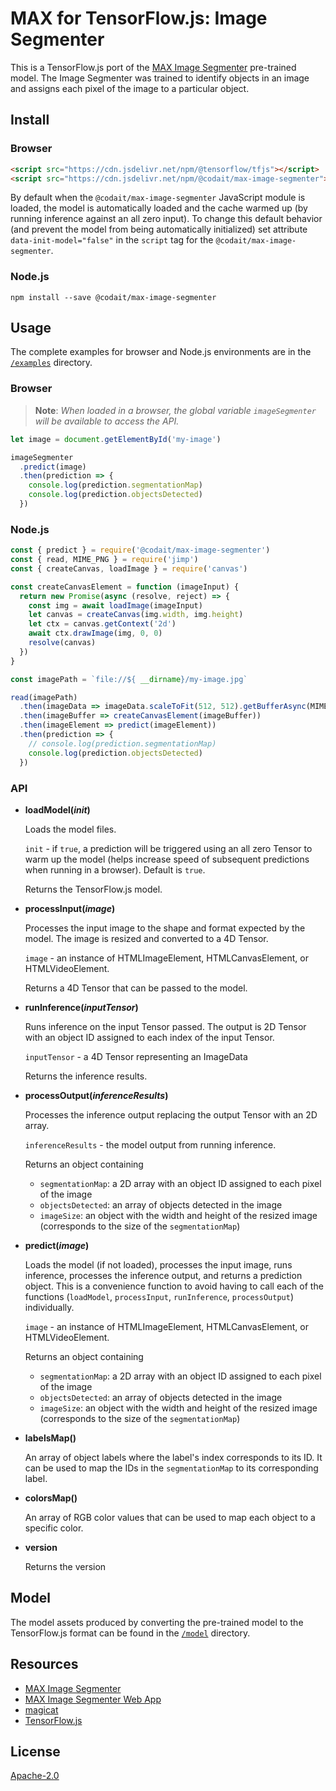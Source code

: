 # MAX for TensorFlow.js: Image Segmenter

This is a TensorFlow.js port of the [MAX Image Segmenter](https://developer.ibm.com/exchanges/models/all/max-image-segmenter) pre-trained model. The Image Segmenter was trained to identify objects in an image and assigns each pixel of the image to a particular object.

## Install

### Browser

```html
<script src="https://cdn.jsdelivr.net/npm/@tensorflow/tfjs"></script>
<script src="https://cdn.jsdelivr.net/npm/@codait/max-image-segmenter"></script>
```

By default when the `@codait/max-image-segmenter` JavaScript module is loaded, the model is automatically loaded and the cache warmed up (by running inference against an all zero input). To change this default behavior (and prevent the model from being automatically initialized) set attribute `data-init-model="false"` in the `script` tag for the `@codait/max-image-segmenter`.

### Node.js

```
npm install --save @codait/max-image-segmenter
```

## Usage

The complete examples for browser and Node.js environments are in the [`/examples`](https://github.com/CODAIT/max-tfjs-models/tree/master/image-segmenter/examples) directory.

### Browser

> **Note**: _When loaded in a browser, the global variable `imageSegmenter` will be available to access the API._

```javascript
let image = document.getElementById('my-image')

imageSegmenter
  .predict(image)
  .then(prediction => {
    console.log(prediction.segmentationMap)
    console.log(prediction.objectsDetected)
  })
```

### Node.js

```javascript
const { predict } = require('@codait/max-image-segmenter')
const { read, MIME_PNG } = require('jimp')
const { createCanvas, loadImage } = require('canvas')

const createCanvasElement = function (imageInput) {
  return new Promise(async (resolve, reject) => {
    const img = await loadImage(imageInput)
    let canvas = createCanvas(img.width, img.height)
    let ctx = canvas.getContext('2d')
    await ctx.drawImage(img, 0, 0)
    resolve(canvas)
  })
}

const imagePath = `file://${ __dirname}/my-image.jpg`

read(imagePath)
  .then(imageData => imageData.scaleToFit(512, 512).getBufferAsync(MIME_PNG))
  .then(imageBuffer => createCanvasElement(imageBuffer))
  .then(imageElement => predict(imageElement))
  .then(prediction => {
    // console.log(prediction.segmentationMap)
    console.log(prediction.objectsDetected)
  })
```

### API

- **loadModel(_init_)**

  Loads the model files.

  `init` - if `true`, a prediction will be triggered using an all zero Tensor to warm up the model (helps increase speed of subsequent predictions when running in a browser). Default is `true`.

  Returns the TensorFlow.js model.

- **processInput(_image_)**

  Processes the input image to the shape and format expected by the model. The image is resized and converted to a 4D Tensor.

  `image` - an instance of HTMLImageElement, HTMLCanvasElement, or HTMLVideoElement.

  Returns a 4D Tensor that can be passed to the model.

- **runInference(_inputTensor_)**

  Runs inference on the input Tensor passed. The output is 2D Tensor with an object ID assigned to each index of the input Tensor.

  `inputTensor` - a 4D Tensor representing an ImageData

  Returns the inference results.

- **processOutput(_inferenceResults_)**

  Processes the inference output replacing the output Tensor with an 2D array.

  `inferenceResults` - the model output from running inference.

  Returns an object containing

  - `segmentationMap`: a 2D array with an object ID assigned to each pixel of the image
  - `objectsDetected`: an array of objects detected in the image
  - `imageSize`: an object with the width and height of the resized image (corresponds to the size of the `segmentationMap`)

- **predict(_image_)**

  Loads the model (if not loaded), processes the input image, runs inference, processes the inference output, and returns a prediction object. This is a convenience function to avoid having to call each of the functions (`loadModel`, `processInput`, `runInference`, `processOutput`) individually.

  `image` - an instance of HTMLImageElement, HTMLCanvasElement, or HTMLVideoElement.

  Returns an object containing

  - `segmentationMap`: a 2D array with an object ID assigned to each pixel of the image
  - `objectsDetected`: an array of objects detected in the image
  - `imageSize`: an object with the width and height of the resized image (corresponds to the size of the `segmentationMap`)

- **labelsMap()**

  An array of object labels where the label's index corresponds to its ID. It can be used to map the IDs in the `segmentationMap` to its corresponding label.

- **colorsMap()**

  An array of RGB color values that can be used to map each object to a specific color.

- **version**

  Returns the version

## Model

The model assets produced by converting the pre-trained model to the TensorFlow.js format can be found in the [`/model`](https://github.com/CODAIT/max-tfjs-models/tree/master/image-segmenter/model) directory.

## Resources

- [MAX Image Segmenter](https://developer.ibm.com/exchanges/models/all/max-image-segmenter)
- [MAX Image Segmenter Web App](https://github.com/IBM/MAX-Image-Segmenter-Web-App)
- [magicat](https://github.com/CODAIT/magicat)
- [TensorFlow.js](https://www.tensorflow.org/js/)

## License

[Apache-2.0](https://github.com/CODAIT/max-tfjs-models/blob/master/LICENSE)
